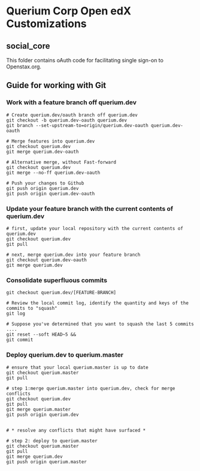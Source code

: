 # Querium Corp Open edX Customizations

## social_core
This folder contains oAuth code for facilitating single sign-on to Openstax.org.

## Guide for working with Git
### Work with a feature branch off querium.dev
```
# Create querium.dev/oauth branch off querium.dev
git checkout -b querium.dev-oauth querium.dev
git branch --set-upstream-to=origin/querium.dev-oauth querium.dev-oauth

# Merge features into querium.dev
git checkout querium.dev
git merge querium.dev-oauth

# Alternative merge, without Fast-forward
git checkout querium.dev
git merge --no-ff querium.dev-oauth

# Push your changes to Github
git push origin querium.dev
git push origin querium.dev-oauth

```

### Update your feature branch with the current contents of querium.dev
```
# first, update your local repository with the current contents of querium.dev
git checkout querium.dev
git pull

# next, merge querium.dev into your feature branch
git checkout querium.dev-oauth
git merge querium.dev
```


### Consolidate superfluous commits
```
git checkout querium.dev/[FEATURE-BRANCH]

# Review the local commit log, identify the quantity and keys of the commits to "squash"
git log

# Suppose you've determined that you want to squash the last 5 commits ....
git reset --soft HEAD~5 &&
git commit
```

### Deploy querium.dev to querium.master
```
# ensure that your local querium.master is up to date
git checkout querium.master
git pull

# step 1:merge querium.master into querium.dev, check for merge conflicts
git checkout querium.dev
git pull
git merge querium.master
git push origin querium.dev


# * resolve any conflicts that might have surfaced *

# step 2: deploy to querium.master
git checkout querium.master
git pull
git merge querium.dev
git push origin querium.master

```
